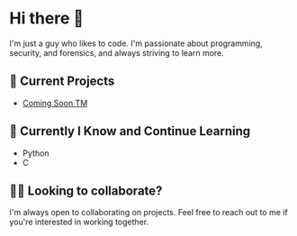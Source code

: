 # Hi there 👋

I'm just a guy who likes to code. I'm passionate about programming, security, and forensics, and always striving to learn more. 

## 🔭 Current Projects

- [Coming Soon TM](https://github.com/notmacos/)

## 🌱 Currently I Know and Continue Learning

- Python
- C

## 👯‍♀️ Looking to collaborate?

I'm always open to collaborating on projects. Feel free to reach out to me if you're interested in working together.
